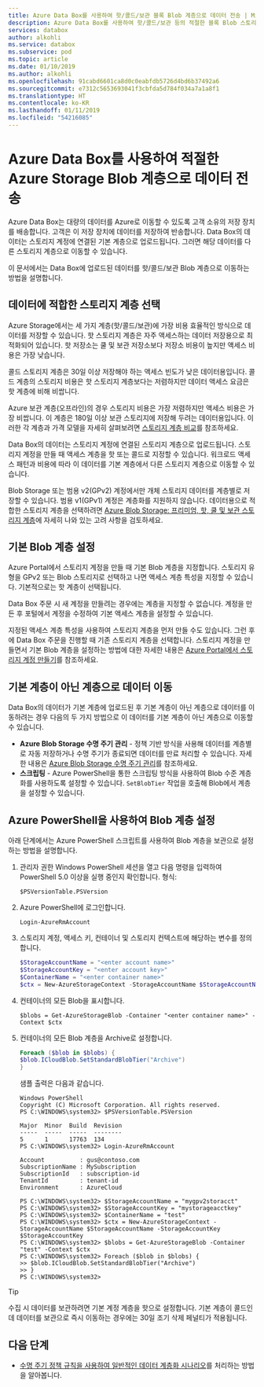 ```yaml
---
title: Azure Data Box를 사용하여 핫/콜드/보관 블록 Blob 계층으로 데이터 전송 | Microsoft Docs(데이터)
description: Azure Data Box를 사용하여 핫/콜드/보관 등의 적절한 블록 Blob 스토리지 계층으로 데이터를 전송하는 방법을 설명합니다.
services: databox
author: alkohli
ms.service: databox
ms.subservice: pod
ms.topic: article
ms.date: 01/10/2019
ms.author: alkohli
ms.openlocfilehash: 91cabd6601ca8d0c0eabfdb5726d4bd6b37492a6
ms.sourcegitcommit: e7312c5653693041f3cbfda5d784f034a7a1a8f1
ms.translationtype: HT
ms.contentlocale: ko-KR
ms.lasthandoff: 01/11/2019
ms.locfileid: "54216085"
---
```

# <a name="use-azure-data-box-to-send-data-to-appropriate-azure-storage-blob-tier"></a>Azure Data Box를 사용하여 적절한 Azure Storage Blob 계층으로 데이터 전송

Azure Data Box는 대량의 데이터를 Azure로 이동할 수 있도록 고객 소유의 저장 장치를 배송합니다. 고객은 이 저장 장치에 데이터를 저장하여 반송합니다. Data Box의 데이터는 스토리지 계정에 연결된 기본 계층으로 업로드됩니다. 그러면 해당 데이터를 다른 스토리지 계층으로 이동할 수 있습니다.

이 문서에서는 Data Box에 업로드된 데이터를 핫/콜드/보관 Blob 계층으로 이동하는 방법을 설명합니다.  

## <a name="choose-the-correct-storage-tier-for-your-data"></a>데이터에 적합한 스토리지 계층 선택

Azure Storage에서는 세 가지 계층(핫/콜드/보관)에 가장 비용 효율적인 방식으로 데이터를 저장할 수 있습니다. 핫 스토리지 계층은 자주 액세스하는 데이터 저장용으로 최적화되어 있습니다. 핫 저장소는 쿨 및 보관 저장소보다 저장소 비용이 높지만 액세스 비용은 가장 낮습니다.

콜드 스토리지 계층은 30일 이상 저장해야 하는 액세스 빈도가 낮은 데이터용입니다. 콜드 계층의 스토리지 비용은 핫 스토리지 계층보다는 저렴하지만 데이터 액세스 요금은 핫 계층에 비해 비쌉니다.

Azure 보관 계층(오프라인)의 경우 스토리지 비용은 가장 저렴하지만 액세스 비용은 가장 비쌉니다. 이 계층은 180일 이상 보관 스토리지에 저장해 두려는 데이터용입니다. 이러한 각 계층과 가격 모델을 자세히 살펴보려면 [스토리지 계층 비교](https://docs.microsoft.com/azure/storage/blobs/storage-blob-storage-tiers#comparison-of-the-storage-tiers)를 참조하세요.

Data Box의 데이터는 스토리지 계정에 연결된 스토리지 계층으로 업로드됩니다. 스토리지 계정을 만들 때 액세스 계층을 핫 또는 콜드로 지정할 수 있습니다. 워크로드 액세스 패턴과 비용에 따라 이 데이터를 기본 계층에서 다른 스토리지 계층으로 이동할 수 있습니다.

Blob Storage 또는 범용 v2(GPv2) 계정에서만 개체 스토리지 데이터를 계층별로 저장할 수 있습니다. 범용 v1(GPv1) 계정은 계층화를 지원하지 않습니다. 데이터용으로 적합한 스토리지 계층을 선택하려면 [Azure Blob Storage: 프리미엄, 핫, 쿨 및 보관 스토리지 계층](https://docs.microsoft.com/azure/storage/blobs/storage-blob-storage-tiers)에 자세히 나와 있는 고려 사항을 검토하세요.

## <a name="set-a-default-blob-tier"></a>기본 Blob 계층 설정

Azure Portal에서 스토리지 계정을 만들 때 기본 Blob 계층을 지정합니다. 스토리지 유형을 GPv2 또는 Blob 스토리지로 선택하고 나면 액세스 계층 특성을 지정할 수 있습니다. 기본적으로는 핫 계층이 선택됩니다.

Data Box 주문 시 새 계정을 만들려는 경우에는 계층을 지정할 수 없습니다. 계정을 만든 후 포털에서 계정을 수정하여 기본 액세스 계층을 설정할 수 있습니다.

지정된 액세스 계층 특성을 사용하여 스토리지 계층을 먼저 만들 수도 있습니다. 그런 후에 Data Box 주문을 진행할 때 기존 스토리지 계층을 선택합니다. 스토리지 계정을 만들면서 기본 Blob 계층을 설정하는 방법에 대한 자세한 내용은 [Azure Portal에서 스토리지 계정 만들기](https://docs.microsoft.com/azure/storage/common/storage-quickstart-create-account?tabs=portal)를 참조하세요.

## <a name="move-data-to-a-non-default-tier"></a>기본 계층이 아닌 계층으로 데이터 이동

Data Box의 데이터가 기본 계층에 업로드된 후 기본 계층이 아닌 계층으로 데이터를 이동하려는 경우 다음의 두 가지 방법으로 이 데이터를 기본 계층이 아닌 계층으로 이동할 수 있습니다.

- **Azure Blob Storage 수명 주기 관리** - 정책 기반 방식을 사용해 데이터를 계층별로 자동 저장하거나 수명 주기가 종료되면 데이터를 만료 처리할 수 있습니다. 자세한 내용은 [Azure Blob Storage 수명 주기 관리](https://docs.microsoft.com/azure/storage/common/storage-lifecycle-managment-concepts)를 참조하세요.
- **스크립팅** - Azure PowerShell을 통한 스크립팅 방식을 사용하여 Blob 수준 계층화를 사용하도록 설정할 수 있습니다. `SetBlobTier` 작업을 호출해 Blob에서 계층을 설정할 수 있습니다.

## <a name="use-azure-powershell-to-set-the-blob-tier"></a>Azure PowerShell을 사용하여 Blob 계층 설정

아래 단계에서는 Azure PowerShell 스크립트를 사용하여 Blob 계층을 보관으로 설정하는 방법을 설명합니다.

1. 관리자 권한 Windows PowerShell 세션을 열고 다음 명령을 입력하여 PowerShell 5.0 이상을 실행 중인지 확인합니다. 형식:

   `$PSVersionTable.PSVersion`     

2. Azure PowerShell에 로그인합니다. 

   `Login-AzureRmAccount`  

3. 스토리지 계정, 액세스 키, 컨테이너 및 스토리지 컨텍스트에 해당하는 변수를 정의합니다.

    ```powershell
    $StorageAccountName = "<enter account name>"
    $StorageAccountKey = "<enter account key>"
    $ContainerName = "<enter container name>"
    $ctx = New-AzureStorageContext -StorageAccountName $StorageAccountName -StorageAccountKey $StorageAccountKey
    ```

4. 컨테이너의 모든 Blob을 표시합니다.

    `$blobs = Get-AzureStorageBlob -Container "<enter container name>" -Context $ctx`
 
5. 컨테이너의 모든 Blob 계층을 Archive로 설정합니다.

    ```powershell
    Foreach ($blob in $blobs) {
    $blob.ICloudBlob.SetStandardBlobTier("Archive")
    }
    ```

    샘플 출력은 다음과 같습니다.

    ```
    Windows PowerShell
    Copyright (C) Microsoft Corporation. All rights reserved.
    PS C:\WINDOWS\system32> $PSVersionTable.PSVersion

    Major  Minor  Build  Revision
    -----  -----  -----  --------
    5      1      17763  134
    PS C:\WINDOWS\system32> Login-AzureRmAccount

    Account          : gus@contoso.com
    SubscriptionName : MySubscription
    SubscriptionId   : subscription-id
    TenantId         : tenant-id
    Environment      : AzureCloud

    PS C:\WINDOWS\system32> $StorageAccountName = "mygpv2storacct"
    PS C:\WINDOWS\system32> $StorageAccountKey = "mystorageacctkey"
    PS C:\WINDOWS\system32> $ContainerName = "test"
    PS C:\WINDOWS\system32> $ctx = New-AzureStorageContext -StorageAccountName $StorageAccountName -StorageAccountKey $StorageAccountKey
    PS C:\WINDOWS\system32> $blobs = Get-AzureStorageBlob -Container "test" -Context $ctx
    PS C:\WINDOWS\system32> Foreach ($blob in $blobs) {
    >> $blob.ICloudBlob.SetStandardBlobTier("Archive")
    >> }
    PS C:\WINDOWS\system32>
    ```
> [!TIP]
> 수집 시 데이터를 보관하려면 기본 계정 계층을 핫으로 설정합니다. 기본 계층이 콜드인데 데이터를 보관으로 즉시 이동하는 경우에는 30일 조기 삭제 페널티가 적용됩니다.

## <a name="next-steps"></a>다음 단계

-  [수명 주기 정책 규칙을 사용하여 일반적인 데이터 계층화 시나리오](https://docs.microsoft.com/azure/storage/blobs/storage-lifecycle-management-concepts#examples)를 처리하는 방법을 알아봅니다.

